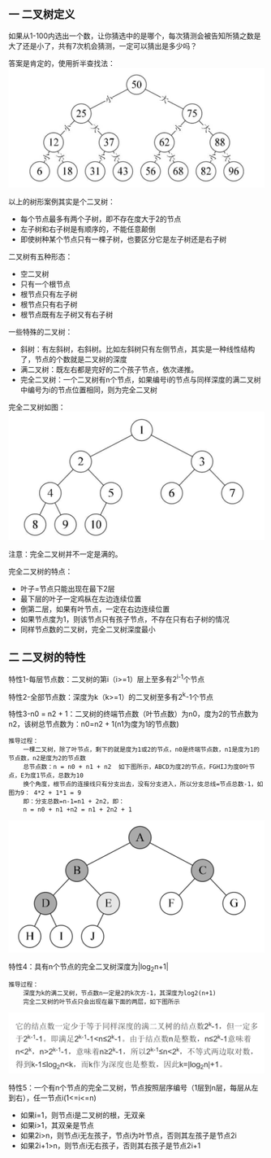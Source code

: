 ## 一 二叉树定义

如果从1-100内选出一个数，让你猜选中的是哪个，每次猜测会被告知所猜之数是大了还是小了，共有7次机会猜测，一定可以猜出是多少吗？  

答案是肯定的，使用折半查找法：    
![](../images/structure/binarytree-1.png)  

以上的树形案例其实是个二叉树：
- 每个节点最多有两个子树，即不存在度大于2的节点
- 左子树和右子树是有顺序的，不能任意颠倒
- 即使树种某个节点只有一棵子树，也要区分它是左子树还是右子树

二叉树有五种形态：
- 空二叉树
- 只有一个根节点
- 根节点只有左子树
- 根节点只有右子树
- 根节点既有左子树又有右子树

一些特殊的二叉树：
- 斜树：有左斜树，右斜树。比如左斜树只有左侧节点，其实是一种线性结构了，节点的个数就是二叉树的深度
- 满二叉树：既左右都是完好的二个孩子节点，依次递推。
- 完全二叉树：一个二叉树有n个节点，如果编号i的节点与同样深度的满二叉树中编号为i的节点位置相同，则为完全二叉树

完全二叉树如图：  
![](../images/structure/binarytree-2.png)

注意：完全二叉树并不一定是满的。  

完全二叉树的特点：
- 叶子=节点只能出现在最下2层
- 最下层的叶子一定鸡枞在左边连续位置
- 倒第二层，如果有叶节点，一定在右边连续位置
- 如果节点度为1，则该节点只有孩子节点，不存在只有右子树的情况
- 同样节点数的二叉树，完全二叉树深度最小


## 二 二叉树的特性  

特性1-每层节点数：二叉树的第i（i>=1）层上至多有2<sup>i-1</sup>个节点  

特性2-全部节点数：深度为k（k>=1）的二叉树至多有2<sup>k</sup>-1个节点

特性3-n0 = n2 + 1：二叉树的终端节点数（叶节点数）为n0，度为2的节点数为n2，该树总节点数为：n0=n2 + 1(n1为度为1的节点数)

```
推导过程：
    一棵二叉树，除了叶节点，剩下的就是度为1或2的节点，n0是终端节点数，n1是度为1的节点数，n2是度为2的节点数
    总节点数：n = n0 + n1 + n2  如下图所示，ABCD为度2的节点，FGHIJ为度0叶节点，E为度1节点，总数为10
    换个角度，根节点的连接线只有分支出去，没有分支进入，所以分支总线=节点总数-1，如图为9： 4*2 + 1*1 = 9
    即：分支总数=n-1=n1 + 2n2，即：
    n = n0 + n1 +n2 = n1 + 2n2 + 1

```
![](../images/structure/binarytree-3.png)

特性4：具有n个节点的完全二叉树深度为|log<sub>2</sub>n+1|

```
推导过程：
    深度为k的满二叉树，节点数n一定是2的k次方-1，其深度为log2(n+1)
    完全二叉树的叶节点只会出现在最下面的两层，如下图所示
```
![](../images/structure/binarytree-4.png)


特性5：一个有n个节点的完全二叉树，节点按照层序编号（1层到n层，每层从左到右），任一节点i(1<=i<=n)
- 如果i=1，则节点i是二叉树的根，无双亲
- 如果i>1，其双亲是节点
- 如果2i>n，则节点i无左孩子，节点i为叶节点，否则其左孩子是节点2i
- 如果2i+1>n，则节点i无右孩子，否则其右孩子是节点2i+1

